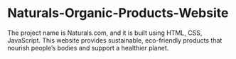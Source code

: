# Naturals-Organic-Products-Website
The project name is Naturals.com, and it is built using HTML, CSS, JavaScript. This website provides sustainable, eco-friendly products that nourish people’s bodies and support a healthier planet.
